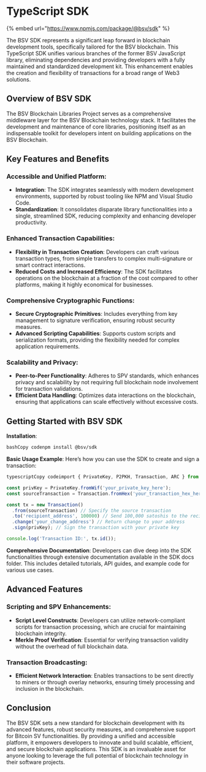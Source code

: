 # TypeScript SDK

{% embed url="https://www.npmjs.com/package/@bsv/sdk" %}

The BSV SDK represents a significant leap forward in blockchain development tools, specifically tailored for the BSV blockchain. This TypeScript SDK unifies various branches of the former BSV JavaScript library, eliminating dependencies and providing developers with a fully maintained and standardized development kit. This enhancement enables the creation and flexibility of transactions for a broad range of Web3 solutions.

## **Overview of BSV SDK**

The BSV Blockchain Libraries Project serves as a comprehensive middleware layer for the BSV Blockchain technology stack. It facilitates the development and maintenance of core libraries, positioning itself as an indispensable toolkit for developers intent on building applications on the BSV Blockchain.

## **Key Features and Benefits**

### **Accessible and Unified Platform**:

* **Integration**: The SDK integrates seamlessly with modern development environments, supported by robust tooling like NPM and Visual Studio Code.
* **Standardization**: It consolidates disparate library functionalities into a single, streamlined SDK, reducing complexity and enhancing developer productivity.

### **Enhanced Transaction Capabilities**:

* **Flexibility in Transaction Creation**: Developers can craft various transaction types, from simple transfers to complex multi-signature or smart contract interactions.
* **Reduced Costs and Increased Efficiency**: The SDK facilitates operations on the blockchain at a fraction of the cost compared to other platforms, making it highly economical for businesses.

### **Comprehensive Cryptographic Functions**:

* **Secure Cryptographic Primitives**: Includes everything from key management to signature verification, ensuring robust security measures.
* **Advanced Scripting Capabilities**: Supports custom scripts and serialization formats, providing the flexibility needed for complex application requirements.

### **Scalability and Privacy**:

* **Peer-to-Peer Functionality**: Adheres to SPV standards, which enhances privacy and scalability by not requiring full blockchain node involvement for transaction validations.
* **Efficient Data Handling**: Optimizes data interactions on the blockchain, ensuring that applications can scale effectively without excessive costs.

## **Getting Started with BSV SDK**

**Installation**:

```bash
bashCopy codenpm install @bsv/sdk
```

**Basic Usage Example**: Here’s how you can use the SDK to create and sign a transaction:

```typescript
typescriptCopy codeimport { PrivateKey, P2PKH, Transaction, ARC } from '@bsv/sdk';

const privKey = PrivateKey.fromWif('your_private_key_here');
const sourceTransaction = Transaction.fromHex('your_transaction_hex_here');

const tx = new Transaction()
  .from(sourceTransaction) // Specify the source transaction
  .to('recipient_address', 100000) // Send 100,000 satoshis to the recipient
  .change('your_change_address') // Return change to your address
  .sign(privKey); // Sign the transaction with your private key

console.log('Transaction ID:', tx.id());
```

**Comprehensive Documentation**: Developers can dive deep into the SDK functionalities through extensive documentation available in the SDK docs folder. This includes detailed tutorials, API guides, and example code for various use cases.

## **Advanced Features**

### **Scripting and SPV Enhancements**:

* **Script Level Constructs**: Developers can utilize network-compliant scripts for transaction processing, which are crucial for maintaining blockchain integrity.
* **Merkle Proof Verification**: Essential for verifying transaction validity without the overhead of full blockchain data.

### **Transaction Broadcasting**:

* **Efficient Network Interaction**: Enables transactions to be sent directly to miners or through overlay networks, ensuring timely processing and inclusion in the blockchain.

## **Conclusion**

The BSV SDK sets a new standard for blockchain development with its advanced features, robust security measures, and comprehensive support for Bitcoin SV functionalities. By providing a unified and accessible platform, it empowers developers to innovate and build scalable, efficient, and secure blockchain applications. This SDK is an invaluable asset for anyone looking to leverage the full potential of blockchain technology in their software projects.
